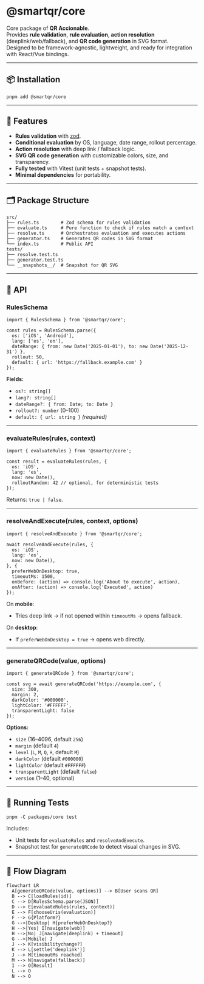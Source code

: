 # @smartqr/core

Core package of **QR Accionable**.  
Provides **rule validation**, **rule evaluation**, **action resolution** (deeplink/web/fallback), and **QR code generation** in SVG format.  
Designed to be framework-agnostic, lightweight, and ready for integration with React/Vue bindings.

---

## 📦 Installation

    pnpm add @smartqr/core

---

## 🚀 Features

- **Rules validation** with [zod](https://github.com/colinhacks/zod).
- **Conditional evaluation** by OS, language, date range, rollout percentage.
- **Action resolution** with deep link / fallback logic.
- **SVG QR code generation** with customizable colors, size, and transparency.
- **Fully tested** with Vitest (unit tests + snapshot tests).
- **Minimal dependencies** for portability.

---

## 🗂 Package Structure

    src/
    ├── rules.ts        # Zod schema for rules validation
    ├── evaluate.ts     # Pure function to check if rules match a context
    ├── resolve.ts      # Orchestrates evaluation and executes actions
    ├── generator.ts    # Generates QR codes in SVG format
    └── index.ts        # Public API
    tests/
    ├── resolve.test.ts
    ├── generator.test.ts
    └── __snapshots__/  # Snapshot for QR SVG

---

## 🧩 API

### RulesSchema

    import { RulesSchema } from '@smartqr/core';

    const rules = RulesSchema.parse({
      os: ['iOS', 'Android'],
      lang: ['es', 'en'],
      dateRange: { from: new Date('2025-01-01'), to: new Date('2025-12-31') },
      rollout: 50,
      default: { url: 'https://fallback.example.com' }
    });

**Fields:**
- `os?: string[]`
- `lang?: string[]`
- `dateRange?: { from: Date; to: Date }`
- `rollout?: number` (0–100)
- `default: { url: string }` *(required)*

---

### evaluateRules(rules, context)

    import { evaluateRules } from '@smartqr/core';

    const result = evaluateRules(rules, {
      os: 'iOS',
      lang: 'es',
      now: new Date(),
      rolloutRandom: 42 // optional, for deterministic tests
    });

Returns: `true | false`.

---

### resolveAndExecute(rules, context, options)

    import { resolveAndExecute } from '@smartqr/core';

    await resolveAndExecute(rules, {
      os: 'iOS',
      lang: 'es',
      now: new Date(),
    }, {
      preferWebOnDesktop: true,
      timeoutMs: 1500,
      onBefore: (action) => console.log('About to execute', action),
      onAfter: (action) => console.log('Executed', action)
    });

On **mobile**:
- Tries deep link → if not opened within `timeoutMs` → opens fallback.

On **desktop**:
- If `preferWebOnDesktop = true` → opens web directly.

---

### generateQRCode(value, options)

    import { generateQRCode } from '@smartqr/core';

    const svg = await generateQRCode('https://example.com', {
      size: 300,
      margin: 2,
      darkColor: '#000000',
      lightColor: '#FFFFFF',
      transparentLight: false
    });

**Options:**
- `size` (16–4096, default `256`)
- `margin` (default `4`)
- `level` (`L`, `M`, `Q`, `H`, default `M`)
- `darkColor` (default `#000000`)
- `lightColor` (default `#FFFFFF`)
- `transparentLight` (default `false`)
- `version` (1–40, optional)

---

## 🧪 Running Tests

    pnpm -C packages/core test

Includes:
- Unit tests for `evaluateRules` and `resolveAndExecute`.
- Snapshot test for `generateQRCode` to detect visual changes in SVG.

---

## 🔄 Flow Diagram

```mermaid
flowchart LR
  A[generateQRCode(value, options)] --> B[User scans QR]
  B --> C[loadRules(id)]
  C --> D[RulesSchema.parse(JSON)]
  D --> E[evaluateRules(rules, context)]
  E --> F[chooseUris(evaluation)]
  F --> G{Platform?}
  G -->|Desktop| H{preferWebOnDesktop?}
  H -->|Yes| I[navigate(web)]
  H -->|No| J[navigate(deeplink) + timeout]
  G -->|Mobile| J
  J --> K[visibilitychange?]
  K --> L[settle('deeplink')]
  J --> M[timeoutMs reached]
  M --> N[navigate(fallback)]
  I --> O[Result]
  L --> O
  N --> O
